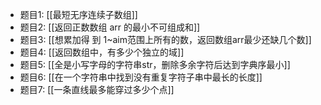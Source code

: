 - 题目1: [[最短无序连续子数组]]
- 题目2: [[返回正数数组 arr 的最小不可组成和]]
- 题目3: [[想累加得 到 1~aim范围上所有的数，返回数组arr最少还缺几个数]]
- 题目4: [[返回数组中，有多少个独立的域]]
- 题目5: [[全是小写字母的字符串str，删除多余字符后达到字典序最小]]
- 题目6: [[在一个字符串中找到没有重复字符子串中最长的长度]]
- 题目7: [[一条直线最多能穿过多少个点]]